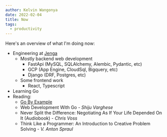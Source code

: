 ```yaml
---
author: Kelvin Wangonya
date: 2022-02-04
title: Now
tags:
  - productivity
---
```


Here's an overview of what I'm doing now:

- Engineering at [Jenga](https://www.jenga-agency.com/)
  - Mostly backend web development
    - FastApi (MySQL, SQLAlchemy, Alembic, Pydantic, etc)
    - GCP (App Engine, CloudSql, Bigquery, etc)
    - Django (DRF, Postgres, etc)
  - Some frontend work
    - React, Typescript
- Learning Go
- Reading:
  - [Go By Example](https://gobyexample.com/)
  - Web Development With Go - _Shiju Varghese_
  - Never Split the Difference: Negotiating As If Your Life Depended On It (Audiobook) - _Chris Voss_
  - Think Like a Programmer: An Introduction to Creative Problem Solving - _V. Anton Spraul_
